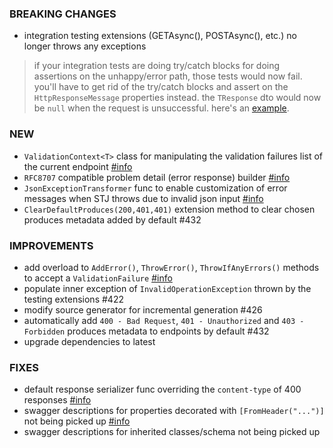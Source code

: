 ### BREAKING CHANGES
- integration testing extensions (GETAsync(), POSTAsync(), etc.) no longer throws any exceptions
> if your integration tests are doing try/catch blocks for doing assertions on the unhappy/error path, those tests would now fail. 
you'll have to get rid of the try/catch blocks and assert on the `HttpResponseMessage` properties instead. 
the `TResponse` dto would now be `null` when the request is unsuccessful. 
here's an [example](https://github.com/FastEndpoints/FastEndpoints/blob/4831acea19f8b574bf7e4ebfe390ec4138a2a7e1/Tests/IntegrationTests/FastEndpoints.IntegrationTests/WebTests/AdminTests.cs#L65-L94).

### NEW
- `ValidationContext<T>` class for manipulating the validation failures list of the current endpoint [#info](https://discord.com/channels/933662816458645504/1090551226598432828)
- `RFC8707` compatible problem detail (error response) builder [#info](https://discord.com/channels/933662816458645504/1093917953528971344)
- `JsonExceptionTransformer` func to enable customization of error messages when STJ throws due to invalid json input [#info](https://discord.com/channels/933662816458645504/1095670893113528370/1095923891605622884)
- `ClearDefaultProduces(200,401,401)` extension method to clear chosen produces metadata added by default #432

### IMPROVEMENTS
- add overload to `AddError()`, `ThrowError()`, `ThrowIfAnyErrors()` methods to accept a `ValidationFailure` [#info](https://discord.com/channels/933662816458645504/1090551226598432828/1090934715952926740)
- populate inner exception of `InvalidOperationException` thrown by the testing extensions #422
- modify source generator for incremental generation #426 
- automatically add `400 - Bad Request`, `401 - Unauthorized` and `403 - Forbidden` produces metadata to endpoints by default #432 
- upgrade dependencies to latest

### FIXES
- default response serializer func overriding the `content-type` of 400 responses [#info](https://discord.com/channels/933662816458645504/1090697556549447821)
- swagger descriptions for properties decorated with `[FromHeader("...")]` not being picked up [#info](https://discord.com/channels/933662816458645504/1093846313201827940)
- swagger descriptions for inherited classes/schema not being picked up